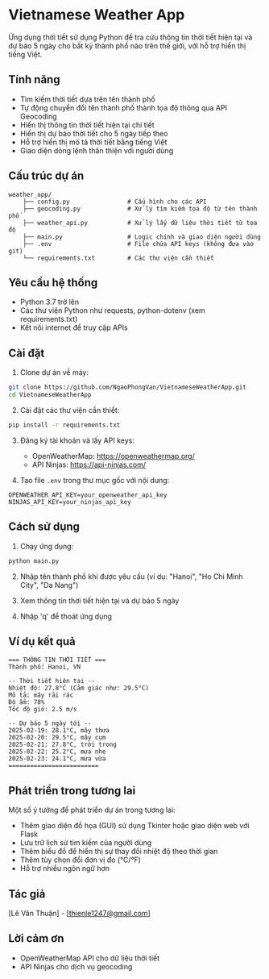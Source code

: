 # Vietnamese Weather App

Ứng dụng thời tiết sử dụng Python để tra cứu thông tin thời tiết hiện tại và dự báo 5 ngày cho bất kỳ thành phố nào trên thế giới, với hỗ trợ hiển thị tiếng Việt.

## Tính năng

- Tìm kiếm thời tiết dựa trên tên thành phố
- Tự động chuyển đổi tên thành phố thành tọa độ thông qua API Geocoding
- Hiển thị thông tin thời tiết hiện tại chi tiết
- Hiển thị dự báo thời tiết cho 5 ngày tiếp theo
- Hỗ trợ hiển thị mô tả thời tiết bằng tiếng Việt
- Giao diện dòng lệnh thân thiện với người dùng

## Cấu trúc dự án

```
weather_app/
    ├── config.py                # Cấu hình cho các API
    ├── geocoding.py             # Xử lý tìm kiếm tọa độ từ tên thành phố
    ├── weather_api.py           # Xử lý lấy dữ liệu thời tiết từ tọa độ
    ├── main.py                  # Logic chính và giao diện người dùng
    ├── .env                     # File chứa API keys (không đưa vào git)
    └── requirements.txt         # Các thư viện cần thiết
```

## Yêu cầu hệ thống

- Python 3.7 trở lên
- Các thư viện Python như requests, python-dotenv (xem requirements.txt)
- Kết nối internet để truy cập APIs

## Cài đặt

1. Clone dự án về máy:
```bash
git clone https://github.com/NgaoPhongVan/VietnameseWeatherApp.git
cd VietnameseWeatherApp
```

2. Cài đặt các thư viện cần thiết:
```bash
pip install -r requirements.txt
```

3. Đăng ký tài khoản và lấy API keys:
   - OpenWeatherMap: https://openweathermap.org/
   - API Ninjas: https://api-ninjas.com/

4. Tạo file `.env` trong thư mục gốc với nội dung:
```
OPENWEATHER_API_KEY=your_openweather_api_key
NINJAS_API_KEY=your_ninjas_api_key
```

## Cách sử dụng

1. Chạy ứng dụng:
```bash
python main.py
```

2. Nhập tên thành phố khi được yêu cầu (ví dụ: "Hanoi", "Ho Chi Minh City", "Da Nang")

3. Xem thông tin thời tiết hiện tại và dự báo 5 ngày

4. Nhập 'q' để thoát ứng dụng

## Ví dụ kết quả

```
=== THÔNG TIN THỜI TIẾT ===
Thành phố: Hanoi, VN

-- Thời tiết hiện tại --
Nhiệt độ: 27.8°C (Cảm giác như: 29.5°C)
Mô tả: mây rải rác
Độ ẩm: 78%
Tốc độ gió: 2.5 m/s

-- Dự báo 5 ngày tới --
2025-02-19: 28.1°C, mây thưa
2025-02-20: 29.5°C, mây cụm
2025-02-21: 27.8°C, trời trong
2025-02-22: 25.2°C, mưa nhẹ
2025-02-23: 24.1°C, mưa vừa
=========================
```

## Phát triển trong tương lai

Một số ý tưởng để phát triển dự án trong tương lai:
- Thêm giao diện đồ họa (GUI) sử dụng Tkinter hoặc giao diện web với Flask
- Lưu trữ lịch sử tìm kiếm của người dùng
- Thêm biểu đồ để hiển thị sự thay đổi nhiệt độ theo thời gian
- Thêm tùy chọn đổi đơn vị đo (°C/°F)
- Hỗ trợ nhiều ngôn ngữ hơn

## Tác giả

[Lê Văn Thuận] - [thienle1247@gmail.com]

## Lời cảm ơn

- OpenWeatherMap API cho dữ liệu thời tiết
- API Ninjas cho dịch vụ geocoding